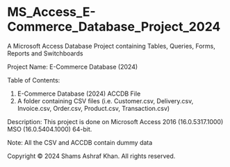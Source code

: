 # MS_Access_E-Commerce_Database_Project_2024

A Microsoft Access Database Project containing Tables, Queries, Forms, Reports and Switchboards

Project Name: E-Commerce Database (2024)

Table of Contents:

1. E-Commerce Database (2024) ACCDB File
2. A folder containing CSV files (i.e. Customer.csv, Delivery.csv, Invoice.csv, Order.csv, Product.csv, Transaction.csv)

Description: This project is done on Microsoft Access 2016 (16.0.5317.1000) MSO (16.0.5404.1000) 64-bit.

Note: All the CSV and ACCDB contain dummy data

Copyright © 2024 Shams Ashraf Khan. All rights reserved.
